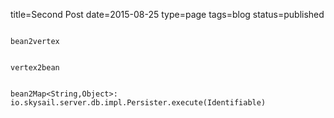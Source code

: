 title=Second Post
date=2015-08-25
type=page
tags=blog
status=published
~~~~~~

bean2vertex


vertex2bean


bean2Map<String,Object>: io.skysail.server.db.impl.Persister.execute(Identifiable)